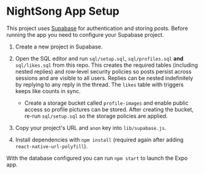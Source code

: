 # NightSong App Setup

This project uses [Supabase](https://supabase.com) for authentication and storing posts. Before running the app you need to configure your Supabase project.

1. Create a new project in Supabase.
2. Open the SQL editor and run `sql/setup.sql`, `sql/profiles.sql` **and** `sql/likes.sql` from this repo. This creates the required tables (including nested replies) and row‑level security policies so posts persist across sessions and are visible to all users. Replies can be nested indefinitely by replying to any reply in the thread. The `likes` table with triggers keeps like counts in sync.
   - Create a storage bucket called `profile-images` and enable public access so profile pictures can be stored. After creating the bucket, re-run `sql/setup.sql` so the storage policies are applied.


3. Copy your project's URL and `anon` key into `lib/supabase.js`.
4. Install dependencies with `npm install` (required again after adding `react-native-url-polyfill`).

With the database configured you can run `npm start` to launch the Expo app.
